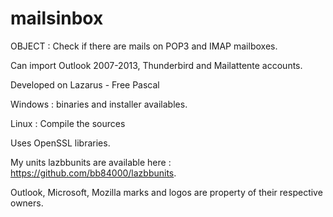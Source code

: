 # mailsinbox

OBJECT : Check if there are mails on POP3 and IMAP mailboxes.

Can import Outlook 2007-2013, Thunderbird and Mailattente accounts.

Developed on Lazarus - Free Pascal 

Windows : binaries and installer availables.

Linux : Compile the sources

Uses OpenSSL libraries.

My units lazbbunits are available here : https://github.com/bb84000/lazbbunits.

Outlook, Microsoft, Mozilla marks and logos are property of their respective owners.
